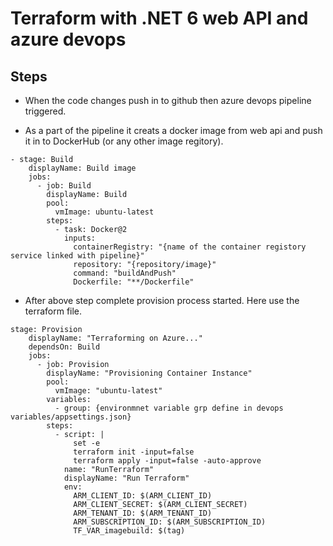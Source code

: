 # Terraform with .NET 6 web API and azure devops

## Steps

- When the code changes push in to github then azure devops pipeline triggered.

- As a part of the pipeline it creats a docker image from web api and push it in to DockerHub (or any other image regitory).

```
- stage: Build
    displayName: Build image
    jobs:
      - job: Build
        displayName: Build
        pool:
          vmImage: ubuntu-latest
        steps:
          - task: Docker@2
            inputs:
              containerRegistry: "{name of the container registory service linked with pipeline}"
              repository: "{repository/image}"
              command: "buildAndPush"
              Dockerfile: "**/Dockerfile"
```

- After above step complete provision process started. Here use the terraform file.

```
stage: Provision
    displayName: "Terraforming on Azure..."
    dependsOn: Build
    jobs:
      - job: Provision
        displayName: "Provisioning Container Instance"
        pool:
          vmImage: "ubuntu-latest"
        variables:
          - group: {environmnet variable grp define in devops variables/appsettings.json}
        steps:
          - script: |
              set -e
              terraform init -input=false
              terraform apply -input=false -auto-approve
            name: "RunTerraform"
            displayName: "Run Terraform"
            env:
              ARM_CLIENT_ID: $(ARM_CLIENT_ID)
              ARM_CLIENT_SECRET: $(ARM_CLIENT_SECRET)
              ARM_TENANT_ID: $(ARM_TENANT_ID)
              ARM_SUBSCRIPTION_ID: $(ARM_SUBSCRIPTION_ID)
              TF_VAR_imagebuild: $(tag)

```
